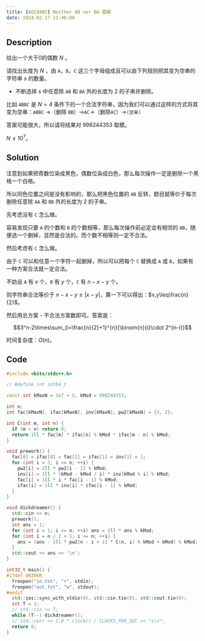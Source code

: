 ```yaml
---
title: [AGC040C] Neither AB nor BA 题解
date: 2024-02-17 11:46:00
---
```


## Description

给出一个大于0的偶数 $N$ 。

请找出长度为 $N$ ，由 `A`，`B`，`C` 这三个字母组成且可以由下列规则把其变为空串的字符串 $s$ 的数量。

- 不断选择 $s$ 中任意除 `AB` 和 `BA` 外的长度为 $2$ 的子串并删除。

比如 `ABBC` 是 $N=4$ 条件下的一个合法字符串，因为我们可以通过这样的方式将其变为空串：`ABBC` →（删除 `BB`）→`AC`→（删除`AC`）→`(空串)`

答案可能很大，所以请将结果对 $998244353$ 取模。

$N\leq 10^7$。

## Solution

注意到如果把奇数位染成黑色，偶数位染成白色，那么每次操作一定是删除一个黑格一个白格。

所以同色位置之间是没有影响的，那么把黑色位置的 `AB` 反转，题目就等价于每次删除任意除 `AA` 和 `BB` 外的长度为 $2$ 的子串。

先考虑没有 `C` 怎么做。

容易发现只要 `A` 的个数和 `B` 的个数相等，那么每次操作前必定会有相邻的 `AB`，随便选一个删掉，显然是合法的。而个数不相等则一定不合法。

然后考虑有 `C` 怎么做。

由于 `C` 可以和任意一个字符一起删掉，所以可以把每个 `C` 替换成 `A` 或 `B`，如果有一种方案合法就一定合法。

不妨设 `A` 有 $x$ 个，`B` 有 $y$ 个，`C` 有 $n-x-y$ 个。

则字符串合法等价于 $n-x-y\geq |x-y|$，算一下可以得出：$x,y\leq\frac{n}{2}$。

然后用总方案 - 不合法方案数即可。答案是：

$$3^n-2\times\sum_{i=\frac{n}{2}+1}^{n}{\binom{n}{i}\cdot 2^{n-i}}$$

时间复杂度：$O(n)$。

## Code

```cpp
#include <bits/stdc++.h>

// #define int int64_t

const int kMaxN = 1e7 + 5, kMod = 998244353;

int n;
int fac[kMaxN], ifac[kMaxN], inv[kMaxN], pw2[kMaxN] = {1, 2};

int C(int m, int n) {
  if (m < n) return 0;
  return 1ll * fac[m] * ifac[n] % kMod * ifac[m - n] % kMod;
}

void prework() {
  fac[0] = ifac[0] = fac[1] = ifac[1] = inv[1] = 1;
  for (int i = 2; i <= n; ++i) {
    pw2[i] = 2ll * pw2[i - 1] % kMod;
    inv[i] = 1ll * (kMod - kMod / i) * inv[kMod % i] % kMod;
    fac[i] = 1ll * i * fac[i - 1] % kMod;
    ifac[i] = 1ll * inv[i] * ifac[i - 1] % kMod;
  }
}

void dickdreamer() {
  std::cin >> n;
  prework();
  int ans = 1;
  for (int i = 1; i <= n; ++i) ans = 3ll * ans % kMod;
  for (int i = n / 2 + 1; i <= n; ++i) {
    ans = (ans - 1ll * pw2[n - i + 1] * C(n, i) % kMod + kMod) % kMod;
  }
  std::cout << ans << '\n';
}

int32_t main() {
#ifdef ORZXKR
  freopen("in.txt", "r", stdin);
  freopen("out.txt", "w", stdout);
#endif
  std::ios::sync_with_stdio(0), std::cin.tie(0), std::cout.tie(0);
  int T = 1;
  // std::cin >> T;
  while (T--) dickdreamer();
  // std::cerr << 1.0 * clock() / CLOCKS_PER_SEC << "s\n";
  return 0;
}
```